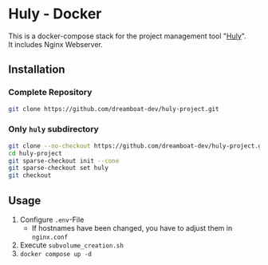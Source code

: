 # Huly - Docker

This is a docker-compose stack for the project management tool "[Huly](https://huly.io/)".  
It includes Nginx Webserver.

<!-- TODO (dreamboat-dev) toc -->

## Installation

### Complete Repository

```bash
git clone https://github.com/dreamboat-dev/huly-project.git
```

### Only `huly` subdirectory

```bash
git clone --no-checkout https://github.com/dreamboat-dev/huly-project.git
cd huly-project
git sparse-checkout init --cone
git sparse-checkout set huly
git checkout
```

## Usage

1. Configure `.env`-File
   - If hostnames have been changed, you have to adjust them in `nginx.conf`
2. Execute `subvolume_creation.sh`
3. `docker compose up -d`